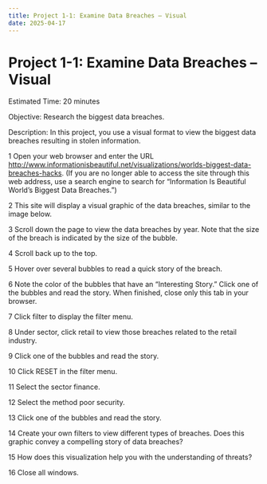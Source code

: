 ```yaml
---
title: Project 1-1: Examine Data Breaches – Visual 
date: 2025-04-17
---
```


# Project 1-1: Examine Data Breaches – Visual 

Estimated Time: 20 minutes

Objective: Research the biggest data breaches.

Description: In this project, you use a visual format to view the biggest data breaches resulting in stolen information.


1 Open your web browser and enter the URL http://www.informationisbeautiful.net/visualizations/worlds-biggest-data-breaches-hacks. (If you are no longer able to access the site through this web address, use a search engine to search for “Information Is Beautiful World’s Biggest Data Breaches.”)


2 This site will display a visual graphic of the data breaches, similar to the image below.


3 Scroll down the page to view the data breaches by year. Note that the size of the breach is indicated by the size of the bubble.


4 Scroll back up to the top.


5 Hover over several bubbles to read a quick story of the breach.


6 Note the color of the bubbles that have an “Interesting Story.” Click one of the bubbles and read the story. When finished, close only this tab in your browser.


7 Click filter to display the filter menu.


8 Under sector, click retail to view those breaches related to the retail industry.


9 Click one of the bubbles and read the story.


10 Click RESET in the filter menu.


11 Select the sector finance.


12 Select the method poor security.


13 Click one of the bubbles and read the story.


14 Create your own filters to view different types of breaches. Does this graphic convey a compelling story of data breaches?


15 How does this visualization help you with the understanding of threats?


16 Close all windows.
